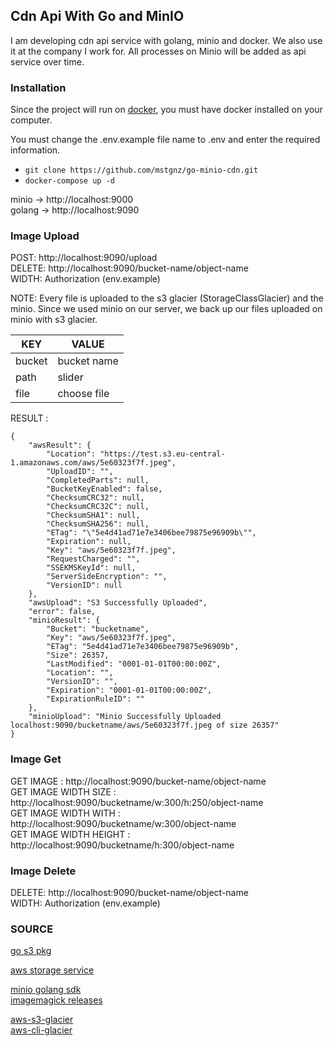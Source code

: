 ## Cdn Api With Go and MinIO
I am developing cdn api service with golang, minio and docker. We also use it at the company I work for. All processes on Minio will be added as api service over time.

### Installation

Since the project will run on [docker](https://www.docker.com), you must have docker installed on your computer.

You must change the .env.example file name to .env and enter the required information.

- `git clone https://github.com/mstgnz/go-minio-cdn.git`
- `docker-compose up -d`

minio -> http://localhost:9000  
golang -> http://localhost:9090


### Image Upload

POST: http://localhost:9090/upload  
DELETE: http://localhost:9090/bucket-name/object-name  
WIDTH: Authorization (env.example)

NOTE: Every file is uploaded to the s3 glacier (StorageClassGlacier) and the minio. Since we used minio on our server, we back up our files uploaded on minio with s3 glacier.

| KEY    | VALUE       |
|--------|-------------|
| bucket | bucket name |
| path   | slider      |
| file   | choose file |

RESULT :

```
{
    "awsResult": {
        "Location": "https://test.s3.eu-central-1.amazonaws.com/aws/5e60323f7f.jpeg",
        "UploadID": "",
        "CompletedParts": null,
        "BucketKeyEnabled": false,
        "ChecksumCRC32": null,
        "ChecksumCRC32C": null,
        "ChecksumSHA1": null,
        "ChecksumSHA256": null,
        "ETag": "\"5e4d41ad71e7e3406bee79875e96909b\"",
        "Expiration": null,
        "Key": "aws/5e60323f7f.jpeg",
        "RequestCharged": "",
        "SSEKMSKeyId": null,
        "ServerSideEncryption": "",
        "VersionID": null
    },
    "awsUpload": "S3 Successfully Uploaded",
    "error": false,
    "minioResult": {
        "Bucket": "bucketname",
        "Key": "aws/5e60323f7f.jpeg",
        "ETag": "5e4d41ad71e7e3406bee79875e96909b",
        "Size": 26357,
        "LastModified": "0001-01-01T00:00:00Z",
        "Location": "",
        "VersionID": "",
        "Expiration": "0001-01-01T00:00:00Z",
        "ExpirationRuleID": ""
    },
    "minioUpload": "Minio Successfully Uploaded localhost:9090/bucketname/aws/5e60323f7f.jpeg of size 26357"
}
```

### Image Get
GET IMAGE : http://localhost:9090/bucket-name/object-name  
GET IMAGE WIDTH SIZE : http://localhost:9090/bucketname/w:300/h:250/object-name  
GET IMAGE WIDTH WITH : http://localhost:9090/bucketname/w:300/object-name  
GET IMAGE WIDTH HEIGHT : http://localhost:9090/bucketname/h:300/object-name

### Image Delete

DELETE: http://localhost:9090/bucket-name/object-name  
WIDTH: Authorization (env.example)


### SOURCE

[go s3 pkg](https://pkg.go.dev/github.com/aws/aws-sdk-go-v2/service/s3)

[aws storage service](https://docs.aws.amazon.com/AmazonS3/latest/userguide/storage-class-intro.html)

[minio golang sdk](https://docs.min.io/docs/golang-client-api-reference.html)  
[imagemagick releases](https://download.imagemagick.org/ImageMagick/download/releases/)

[aws-s3-glacier](https://docs.aws.amazon.com/amazonglacier/latest/dev/introduction.html)  
[aws-cli-glacier](README.md)